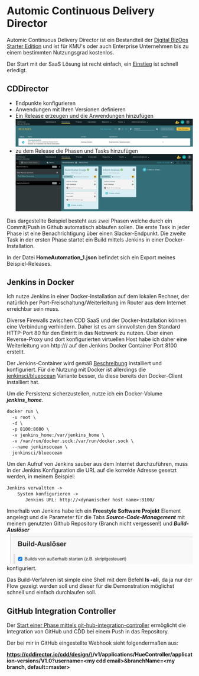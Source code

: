 # Automic Continuous Delivery Director
Automic Continuous Delivery Director ist ein Bestandteil der [Digital BizOps Starter Edition](https://www.broadcom.com/info/enterprise/starter-edition-software) und ist für KMU's oder auch Enterprise Unternehmen bis zu einem bestimmten Nutzungsgrad kostenlos.

Der Start mit der SaaS Lösung ist recht einfach, ein [Einstieg](https://techdocs.broadcom.com/content/broadcom/techdocs/us/en/ca-enterprise-software/intelligent-automation/automic-continuous-delivery-director-saas/1-0/getting-started-saas.html) ist schnell erledigt.

## CDDirector
- Endpunkte konfigurieren
- Anwendungen mit Ihren Versionen definieren
- Ein Release erzeugen und die Anwendungen hinzufügen
![Releaseübersicht CDD](CDD-Release.png)
- zu dem Release die Phasen und Tasks hinzufügen
![](CDD-Phase-Tasks.png)

Das dargestellte Beispiel besteht aus zwei Phasen welche durch ein Commit/Push in Github automatisch ablaufen sollen. Die erste Task in jeder Phase ist eine Benachrichtigung über einen Slacker-Endpunkt. Die zweite Task in der ersten Phase startet ein Build mittels Jenkins in einer Docker-Installation.

In der Datei **HomeAutomation_1.json** befindet sich ein Export meines Beispiel-Releases.


## Jenkins in Docker
Ich nutze Jenkins in einer Docker-Installation auf dem lokalen Rechner, der natürlich per Port-Freischaltung/Weiterleitung im Router aus dem Internet erreichbar sein muss.

Diverse Firewalls zwischen CDD SaaS und der Docker-Installation können eine Verbindung verhindern.
Daher ist es am sinnvollsten den Standard HTTP-Port 80 für den Eintritt in das Netzwerk zu nutzen. Über einen Reverse-Proxy und dort konfigurierten virtuellen Host habe ich daher eine Weiterleitung von http://<dynamischer host name>/ auf den Jenkins Docker Container Port 8100 erstellt.

Der Jenkins-Container wird gemäß [Beschreibung](https://hub.docker.com/_/jenkins) installiert und konfiguriert. Für die Nutzung mit Docker ist allerdings die [jenkinsci/blueocean](https://hub.docker.com/r/jenkinsci/blueocean/) Variante besser, da diese bereits den Docker-Client installiert hat. 

Um die Persistenz sicherzustellen, nutze ich ein Docker-Volume ***jenkins_home***.

```
docker run \
  -u root \
  -d \
  -p 8100:8080 \
  -v jenkins_home:/var/jenkins_home \
  -v /var/run/docker.sock:/var/run/docker.sock \
  --name jenkinsocean \
  jenkinsci/blueocean
```

Um den Aufruf von Jenkins sauber aus dem Internet durchzuführen, muss in der Jenkins Konfiguration die URL auf die korrekte Adresse gesetzt werden, in meinem Beispiel:

```
Jenkins verwaltten -> 
    System konfigurieren -> 
       Jenkins URL: http://<dynamischer host name>:8100/
```

Innerhalb von Jenkins habe ich ein **Freestyle Software Projekt** Element angelegt und die Parameter für die Tabs ***Source-Code-Management*** mit meinem genutzten Github Repository (Branch nicht vergessen!) und ***Build-Auslöser*** ![](Build-Ausloeser.png)konfiguriert.

Das Build-Verfahren ist simple eine Shell mit dem Befehl **ls -ali**, da ja nur der Flow gezeigt werden soll und dieser für die Demonstration möglichst schnell und einfach durchlaufen soll.

## GitHub Integration Controller


Der [Start einer Phase mittels git-hub-integration-controller](https://techdocs.broadcom.com/content/broadcom/techdocs/us/en/ca-enterprise-software/intelligent-automation/automic-continuous-delivery-director-saas/1-0/getting-started-saas/tutorial-create-a-release/set-up-a-release.html#concept.dita_a1b675ea3f886137726d0dbe6c3f1151cd370d4b_IntegratewithGitHub) ermöglicht die Integration von GitHub und CDD bei einem Push in das Repository.  

Der bei mir in GitHub eingestellte Webhook sieht folgendermaßen aus: 

**https://cddirector.io/cdd/design/\<my CDD tenant>/v1/applications/HueController/application-versions/V1.0?username=\<my cdd email\>&branchName=\<my branch, default=master\>**
